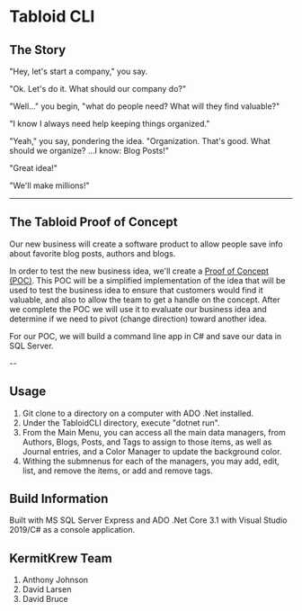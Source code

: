 # Tabloid CLI

## The Story

"Hey, let's start a company," you say.

"Ok. Let's do it. What should our company do?"

"Well..." you begin, "what do people need? What will they find valuable?"

"I know I always need help keeping things organized."

"Yeah," you say, pondering the idea. "Organization. That's good. What should we organize? ...I know: Blog Posts!"

"Great idea!"

"We'll make millions!"

---

## The Tabloid Proof of Concept

Our new business will create a software product to allow people save info about favorite blog posts, authors and blogs.

In order to test the new business idea, we'll create a [Proof of Concept (POC)](https://en.wikipedia.org/wiki/Proof_of_concept#Software_development). This POC will be a simplified implementation of the idea that will be used to test the business idea to ensure that customers would find it valuable, and also to allow the team to get a handle on the concept. After we complete the POC we will use it to evaluate our business idea and determine if we need to pivot (change direction) toward another idea.

For our POC, we will build a command line app in C# and save our data in SQL Server.

--

## Usage

1) Git clone to a directory on a computer with ADO .Net installed.
2) Under the TabloidCLI directory, execute "dotnet run". 
3) From the Main Menu, you can access all the main data managers, from Authors, Blogs, Posts, and Tags to assign to those items, as well as Journal entries, and a Color Manager to update the background color.
4) Withing the submnenus for each of the managers, you may add, edit, list, and remove the items, or add and remove tags.

## Build Information
Built with MS SQL Server Express and ADO .Net Core 3.1 with Visual Studio 2019/C# as a console application.

## KermitKrew Team
1. Anthony Johnson
2. David Larsen
3. David Bruce
